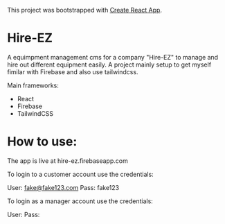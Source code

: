 This project was bootstrapped with [Create React App](https://github.com/facebook/create-react-app).

# Hire-EZ

A equimpment management cms for a company "Hire-EZ" to manage and hire out different equipment easily.
A project mainly setup to get myself fimilar with Firebase and also use tailwindcss. 

Main frameworks: 

- React
- Firebase
- TailwindCSS

# How to use:

The app is live at hire-ez.firebaseapp.com 

To login to a customer account use the credentials:

User: fake@fake123.com
Pass: fake123

To login as a manager account use the credentials:

User:
Pass:
